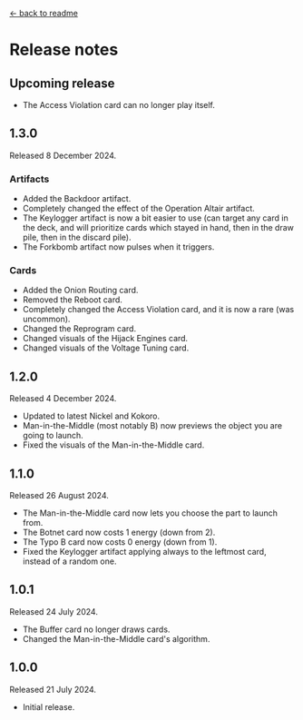 [← back to readme](README.md)

# Release notes

## Upcoming release

* The Access Violation card can no longer play itself.

## 1.3.0
Released 8 December 2024.

### Artifacts
* Added the Backdoor artifact.
* Completely changed the effect of the Operation Altair artifact.
* The Keylogger artifact is now a bit easier to use (can target any card in the deck, and will prioritize cards which stayed in hand, then in the draw pile, then in the discard pile).
* The Forkbomb artifact now pulses when it triggers.

### Cards
* Added the Onion Routing card.
* Removed the Reboot card.
* Completely changed the Access Violation card, and it is now a rare (was uncommon).
* Changed the Reprogram card.
* Changed visuals of the Hijack Engines card.
* Changed visuals of the Voltage Tuning card.

## 1.2.0
Released 4 December 2024.

* Updated to latest Nickel and Kokoro.
* Man-in-the-Middle (most notably B) now previews the object you are going to launch.
* Fixed the visuals of the Man-in-the-Middle card.

## 1.1.0
Released 26 August 2024.

* The Man-in-the-Middle card now lets you choose the part to launch from.
* The Botnet card now costs 1 energy (down from 2).
* The Typo B card now costs 0 energy (down from 1).
* Fixed the Keylogger artifact applying always to the leftmost card, instead of a random one.

## 1.0.1
Released 24 July 2024.

* The Buffer card no longer draws cards.
* Changed the Man-in-the-Middle card's algorithm.

## 1.0.0
Released 21 July 2024.

* Initial release.